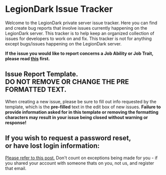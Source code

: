 # LegionDark Issue Tracker

Welcome to the LegionDark private server issue tracker. Here you can find and create bug reports that involve issues currently happening on the LegionDark server. This tracker is to help keep an organized collection of issues for developers to work on and fix. This tracker is not for anything except bugs/issues happening on the LegionDark server. 

**If the issue you would like to report concerns a Job Ability or Job Trait, please read [this](https://github.com/LegionDark/Issues/issues/298) first.**

## Issue Report Template. <br>DO NOT REMOVE OR CHANGE THE PRE FORMATTED TEXT.

When creating a new issue, please be sure to fill out info requested by the template, which is the **pre-filled** text in the edit box of new issues. **Failure to provide information asked for in this template or removing the formatting characters may result in your issue being closed without warning or response!**

## If you wish to request a password reset, <br>or have lost login information:

[Please refer to this post.](http://legiondark.com/forums/viewtopic.php?t=1594&amp;sid=d18e2b010d42b32280e66bc8176cd5a2) Don't count on exceptions being made for you - if you shared your account with someone thats on you, not us, and register that email.
